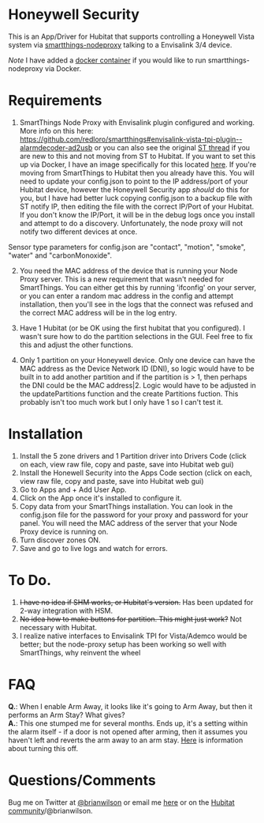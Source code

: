 # Honeywell Security

This is an App/Driver for Hubitat that supports controlling a Honeywell Vista
system via
[smartthings-nodeproxy](https://github.com/redloro/smartthings#envisalink-vista-tpi-plugin--alarmdecoder-ad2usb)
talking to a Envisalink 3/4 device.

*Note* I have added a [docker container](https://github.com/bdwilson/docker/tree/master/smartthings-nodeproxy) if you would like to run smartthings-nodeproxy via Docker. 

# Requirements

1) SmartThings Node Proxy with Envisalink plugin configured and working. More info on this here:
https://github.com/redloro/smartthings#envisalink-vista-tpi-plugin--alarmdecoder-ad2usb
or you can also see the original [ST thread](https://community.smartthings.com/t/release-honeywell-ademco-vista-20p-integration/41227)
if you are new to this and not moving from ST to Hubitat. If you want to set this up via Docker, I have an image specifically for this located [here](https://github.com/bdwilson/docker/tree/master/smartthings-nodeproxy). 
If you're moving from SmartThings to Hubitat then you already have this. You
will need to update your config.json to point to the IP address/port of your Hubitat
device, however the Honeywell Security app *should* do this for you, but I have
had better luck copying config.json to a backup file with ST notify IP, then
editing the file with the correct IP/Port of your Hubitat. If you don't know
the IP/Port, it will be in the debug logs once you install and attempt to do a
discovery. Unfortunately, the node proxy will not notify two different devices
at once. 

Sensor type parameters for config.json are "contact", "motion", "smoke", "water" and "carbonMonoxide".

2) You need the MAC address of the device that is running your Node Proxy
server. This is a new requirement that wasn't needed for SmartThings. You can
either get this by running 'ifconfig' on your server, or you can enter a random
mac address in the config and attempt installation, then you'll see in the logs
that the connect was refused and the correct MAC address will be in the log
entry.

3) Have 1 Hubitat (or be OK using the first hubitat that you configured).  I wasn't sure how to do the
partition selections in the GUI. Feel free to fix this and adjust the other
functions. 

4) Only 1 partition on your Honeywell device. Only one device can have the MAC address
as the Device Network ID (DNI), so logic would have to be built in to add
another partition and if the partition is > 1, then perhaps the DNI could be
the MAC address|2. Logic would have to be adjusted in the updatePartitions
function and the create Partitions fuction. This probably isn't too much work
but I only have 1 so I can't test it. 

# Installation

1) Install the 5 zone drivers and 1 Partition driver into Drivers Code (click
on each, view raw file, copy and paste, save into Hubitat web gui)
2) Install the Honewell Security into the Apps Code section (click
on each, view raw file, copy and paste, save into Hubitat web gui)
3) Go to Apps and + Add User App. 
4) Click on the App once it's installed to configure it.
5) Copy data from your SmartThings installation. You can look in the
config.json file for the password for your proxy and password for your panel.
You will need the MAC address of the server that your Node Proxy device is
running on.
6) Turn discover zones ON. 
7) Save and go to live logs and watch for errors. 

# To Do. 

1) ~~I have no idea if SHM works, or Hubitat's version.~~ Has been updated for 2-way integration with HSM. 
2) ~~No idea how to make buttons for partition. This might just work?~~ Not necessary with Hubitat.  
3) I realize native interfaces to Envisalink TPI for Vista/Ademco would be
better; but the node-proxy setup has been working so well with SmartThings, why
reinvent the wheel

# FAQ

**Q.**: When I enable Arm Away, it looks like it's going to Arm Away, but then
it performs an Arm Stay? What gives?<br>
**A.**: This one stumped me for several months. Ends up, it's a setting within
the alarm itself - if a door is not opened after arming, then it assumes you
haven't left and reverts the arm away to an arm stay.
[Here](https://www.alarmgrid.com/faq/how-do-i-disable-auto-stay-arming-on-a-honeywell-vista-system) is information
about turning this off. 


# Questions/Comments
Bug me on Twitter at [@brianwilson](http://twitter.com/brianwilson) or email me
[here](http://cronological.com/comment.php?ref=bubba) or on the [Hubitat
community](https://community.hubitat.com/t/release-envisalink-app-driver-for-vista-ademco-honeywell-alarm-via-smartthings-nodeproxy/9726)/@brianwilson.


